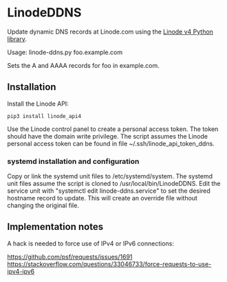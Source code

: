 # LinodeDDNS
Update dynamic DNS records at Linode.com using the [Linode v4 Python library](https://github.com/linode/linode_api4-python).

Usage: linode-ddns.py foo.example.com

Sets the A and AAAA records for foo in example.com.

## Installation

Install the Linode API:
```
pip3 install linode_api4
```

Use the Linode control panel to create a personal access token.  The
token should have the domain write privilege.  The script assumes the
Linode personal access token can be found in file
~/.ssh/linode_api_token_ddns.

### systemd installation and configuration

Copy or link the systemd unit files to /etc/systemd/system. The
systemd unit files assume the script is cloned to
/usr/local/bin/LinodeDDNS. Edit the service unit with "systemctl edit
linode-ddns.service" to set the desired hostname record to update.
This will create an override file without changing the original file.

## Implementation notes

A hack is needed to force use of IPv4 or IPv6 connections:

https://github.com/psf/requests/issues/1691
https://stackoverflow.com/questions/33046733/force-requests-to-use-ipv4-ipv6
